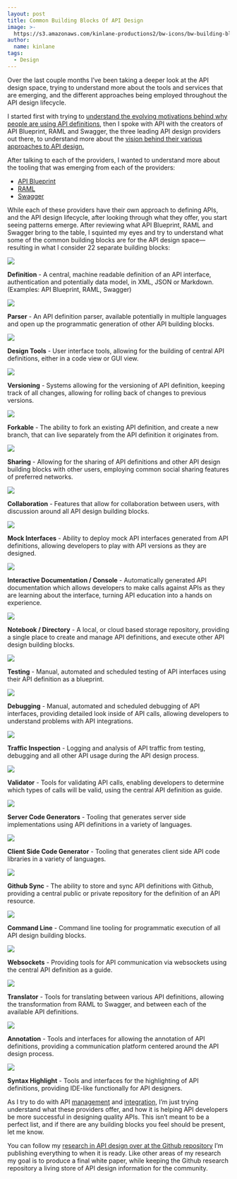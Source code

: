 ```yaml
---
layout: post
title: Common Building Blocks Of API Design
image: >-
  https://s3.amazonaws.com/kinlane-productions2/bw-icons/bw-building-blocks-design.png
author:
  name: kinlane
tags:
  - Design
---
```

Over the last couple months I’ve been taking a deeper look at the API design space, trying to understand more about the tools and services that are emerging, and the different approaches being employed throughout the API design lifecycle.

I started first with trying to [understand the evolving motivations behind why people are using API definitions](http://apievangelist.com/2014/01/22/the-evolving-motivations-behind-api-definitions/), then I spoke with API with the creators of API Blueprint, RAML and Swagger, the three leading API design providers out there, to understand more about the [vision behind their various approaches to API design.](http://apievangelist.com/2014/01/31/the-vision-behind-swagger-api-blueprint-and-raml/)

After talking to each of the providers, I wanted to understand more about the tooling that was emerging from each of the providers:

*   [API Blueprint](http://apievangelist.com/2014/02/27/api-design-tooling-from-api-blueprint/)
*   [RAML](http://apievangelist.com/2014/03/01/api-design-tooling-from-raml/)
*   [Swagger](http://apievangelist.com/2014/02/25/api-design-tooling-from-swagger/)

While each of these providers have their own approach to defining APIs, and the API design lifecycle, after looking through what they offer, you start seeing patterns emerge. After reviewing what API Blueprint, RAML and Swagger bring to the table, I squinted my eyes and try to understand what some of the common building blocks are for the API design space—resulting in what I consider 22 separate building blocks:

![](http://kinlane-productions2.s3.amazonaws.com/api-evangelist-site/building-blocks/bw-api-a.png)

**Definition** - A central, machine readable definition of an API interface, authentication and potentially data model, in XML, JSON or Markdown. (Examples: API Blueprint, RAML, Swagger)

![](http://kinlane-productions2.s3.amazonaws.com/api-evangelist-site/building-blocks/bw-gears.png)

**Parser** - An API definition parser, available potentially in multiple languages and open up the programmatic generation of other API building blocks.

![](http://kinlane-productions2.s3.amazonaws.com/api-evangelist-site/building-blocks/bw-design.png)

**Design Tools** - User interface tools, allowing for the building of central API definitions, either in a code view or GUI view.

![](http://kinlane-productions2.s3.amazonaws.com/api-evangelist-site/building-blocks/bw-app-icon.jpg)

**Versioning** - Systems allowing for the versioning of API definition, keeping track of all changes, allowing for rolling back of changes to previous versions.

![](http://kinlane-productions2.s3.amazonaws.com/api-evangelist-site/building-blocks/bw-fork.png)

**Forkable** - The ability to fork an existing API definition, and create a new branch, that can live separately from the API definition it originates from.

![](http://kinlane-productions2.s3.amazonaws.com/api-evangelist-site/building-blocks/bw-sharing.jpeg)

**Sharing** - Allowing for the sharing of API definitions and other API design building blocks with other users, employing common social sharing features of preferred networks.

![](http://kinlane-productions2.s3.amazonaws.com/api-evangelist-site/building-blocks/bw-collaboration.png)

**Collaboration** - Features that allow for collaboration between users, with discussion around all API design building blocks.

![](http://kinlane-productions2.s3.amazonaws.com/api-evangelist-site/building-blocks/bw-mock-interface.png)

**Mock Interfaces** - Ability to deploy mock API interfaces generated from API definitions, allowing developers to play with API versions as they are designed.

![](http://kinlane-productions2.s3.amazonaws.com/api-evangelist-site/building-blocks/bw-documentation-interactive.png)

**Interactive Documentation / Console** - Automatically generated API documentation which allows developers to make calls against APIs as they are learning about the interface, turning API education into a hands on experience.

![](http://kinlane-productions2.s3.amazonaws.com/api-evangelist-site/building-blocks/bw-notebook.png)

**Notebook / Directory** - A local, or cloud based storage repository, providing a single place to create and manage API definitions, and execute other API design building blocks.

![](http://kinlane-productions2.s3.amazonaws.com/api-evangelist-site/building-blocks/bw-testing.png)

**Testing** - Manual, automated and scheduled testing of API interfaces using their API definition as a blueprint.

![](http://kinlane-productions2.s3.amazonaws.com/api-evangelist-site/building-blocks/bw-debug.png)

**Debugging** - Manual, automated and scheduled debugging of API interfaces, providing detailed look inside of API calls, allowing developers to understand problems with API integrations.

![](http://kinlane-productions2.s3.amazonaws.com/api-evangelist-site/building-blocks/bw-traffic-light.png)

**Traffic Inspection** - Logging and analysis of API traffic from testing, debugging and all other API usage during the API design process.

![](http://kinlane-productions2.s3.amazonaws.com/api-evangelist-site/building-blocks/bw-validation.png)

**Validator** - Tools for validating API calls, enabling developers to determine which types of calls will be valid, using the central API definition as guide.

![](http://kinlane-productions2.s3.amazonaws.com/api-evangelist-site/building-blocks/bw-code-server.png)

**Server Code Generators** - Tooling that generates server side implementations using API definitions in a variety of languages.

![](http://kinlane-productions2.s3.amazonaws.com/api-evangelist-site/building-blocks/bw-code.png)

**Client Side Code Generator** - Tooling that generates client side API code libraries in a variety of languages.

![](http://kinlane-productions2.s3.amazonaws.com/api-evangelist-site/building-blocks/bw-github.jpg)

**Github Sync** - The ability to store and sync API definitions with Github, providing a central public or private repository for the definition of an API resource.

![](http://kinlane-productions2.s3.amazonaws.com/api-evangelist-site/building-blocks/bw-command-line.png)

**Command Line** - Command line tooling for programmatic execution of all API design building blocks.

![](http://kinlane-productions2.s3.amazonaws.com/api-evangelist-site/building-blocks/bw-websockets.png)

**Websockets** - Providing tools for API communication via websockets using the central API definition as a guide.

![](http://kinlane-productions2.s3.amazonaws.com/api-evangelist-site/building-blocks/bw-translation.png)

**Translator** - Tools for translating between various API definitions, allowing the transformation from RAML to Swagger, and between each of the available API definitions.

![](http://kinlane-productions2.s3.amazonaws.com/api-evangelist-site/building-blocks/bw-annotate.png)

**Annotation** - Tools and interfaces for allowing the annotation of API definitions, providing a communication platform centered around the API design process.

![](http://kinlane-productions2.s3.amazonaws.com/api-evangelist-site/building-blocks/bw-highlighter.png)

**Syntax Highlight** - Tools and interfaces for the highlighting of API definitions, providing IDE-like functionally for API designers.

As I try to do with API [management](http://management.apievangelist.com/building-blocks.html) and [integration](http://integration.apievangelist.com/building-blocks.html "API integration"), I’m just trying understand what these providers offer, and how it is helping API developers be more successful in designing quality APIs. This isn’t meant to be a perfect list, and if there are any building blocks you feel should be present, let me know.

You can follow my [research in API design over at the Github repository](http://design.apievangelist.com/) I’m publishing everything to when it is ready. Like other areas of my research my goal is to produce a final white paper, while keeping the Github research repository a living store of API design information for the community.